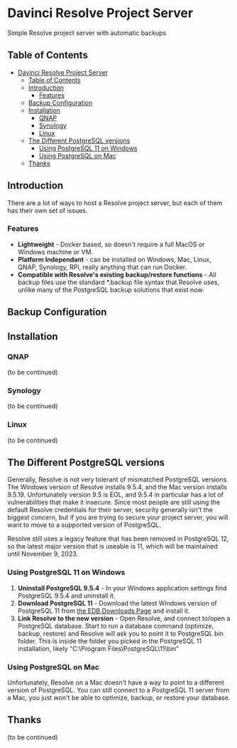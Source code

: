 # Davinci Resolve Project Server
Simple Resolve project server with automatic backups

## Table of Contents
- [Davinci Resolve Project Server](#davinci-resolve-project-server)
  - [Table of Contents](#table-of-contents)
  - [Introduction](#introduction)
    - [Features](#features)
  - [Backup Configuration](#backup-configuration)
  - [Installation](#installation)
    - [QNAP](#qnap)
    - [Synology](#synology)
    - [Linux](#linux)
  - [The Different PostgreSQL versions](#the-different-postgresql-versions)
    - [Using PostgreSQL 11 on Windows](#using-postgresql-11-on-windows)
    - [Using PostgreSQL on Mac](#using-postgresql-on-mac)
  - [Thanks](#thanks)

## Introduction

There are a lot of ways to host a Resolve project server, but each of them has their own set of issues. 

### Features
- **Lightweight** - Docker based, so doesn't require a full MacOS or Windows machine or VM.
- **Platform Independant** - can be installed on Windows, Mac, Linux, QNAP, Synology, RPi, really anything that can run Docker.
- **Compatible with Resolve's existing backup/restore functions** - All backup files use the standard *.backup file syntax that Resolve uses, unlike many of the PostgreSQL backup solutions that exist now.

## Backup Configuration

## Installation

### QNAP
(to be continued)

### Synology
(to be continued)

### Linux
(to be continued)


## The Different PostgreSQL versions
Generally, Resolve is not very tolerant of mismatched PostgreSQL versions. The Windows version of Resolve installs 9.5.4, and the Mac version installs 9.5.19. Unfortunately version 9.5 is EOL, and 9.5.4 in particular has a lot of vulnerabilities that make it insecure. Since most people are still using the default Resolve credentials for their server, security generally isn't the biggest concern, but if you are trying to secure your project server, you will want to move to a supported version of PostgreSQL.

Resolve still uses a legacy feature that has been removed in PostgreSQL 12, so the latest major version that is useable is 11, which will be maintained until November 9, 2023. 

### Using PostgreSQL 11 on Windows
1. **Uninstall PostgreSQL 9.5.4** - In your Windows application settings find PostgreSQL 9.5.4 and uninstall it.
2. **Download PostgreSQL 11** - Download the latest Windows version of PostgreSQL 11 from [the EDB Downloads Page](https://www.enterprisedb.com/downloads/postgres-postgresql-downloads) and install it.
3. **Link Resolve to the new version** - Open Resolve, and connect to/open a PostgreSQL database. Start to run a database command (optimize, backup, restore) and Resolve will ask you to point it to PostgreSQL bin folder. This is inside the folder you picked in the PostgreSQL 11 installation, likely "C:\Program Files\PostgreSQL\11\bin"

### Using PostgreSQL on Mac
Unfortunately, Resolve on a Mac doesn't have a way to point to a different version of PostgreSQL. You can still connect to a PostgreSQL 11 server from a Mac, you just won't be able to optimize, backup, or restore your database.

## Thanks
(to be continued)